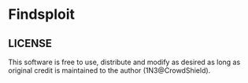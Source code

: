# Findsploit

## LICENSE

This software is free to use, distribute and modify as desired as long as
original credit is maintained to the author (1N3@CrowdShield).
